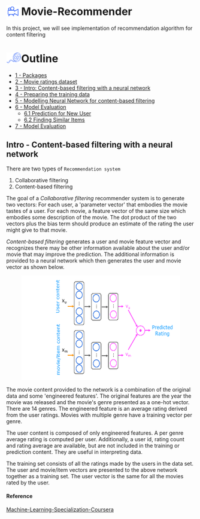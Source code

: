 # <img align="left" src="./images/movie_camera.png"     style=" width:40px;  " >  Movie-Recommender

In this project, we will see implementation of recommendation algorithm for content filtering 

# Outline <img align="left" src="./images/film_reel.png"     style=" width:40px;  " >
- [ 1 - Packages](#1)
- [ 2 - Movie ratings dataset](#2)
- [ 3 - Intro: Content-based filtering with a neural network](#3)
- [ 4 - Preparing the training data](#4)
- [ 5 - Modelling Neural Network for content-based filtering](#5)
- [ 6 - Model Evaluation](#6)
    - [ 6.1 Prediction for New User](#6.1)
    - [ 6.2 Finding Similar Items](#6.2)
- [ 7 - Model Evaluation](#7)



## Intro - Content-based filtering with a neural network

There are two types of `Recommendation system`
1. Collaborative filtering
2. Content-based filtering

The goal of a *Collaborative filtering* recommender system is to generate two vectors: For each user, a 'parameter vector' that embodies the movie tastes of a user. For each movie, a feature vector of the same size which embodies some description of the movie. The dot product of the two vectors plus the bias term should produce an estimate of the rating the user might give to that movie.

*Content-based filtering* generates a user and movie feature vector and recognizes there may be other information available about the user and/or movie that may improve the prediction. The additional information is provided to a neural network which then generates the user and movie vector as shown below.

<figure>
    <center> <img src="./images/RecSysNN.png"   style="width:500px;height:280px;" ></center>
</figure>

The movie content provided to the network is a combination of the original data and some 'engineered features'. The original features are the year the movie was released and the movie's genre presented as a one-hot vector. There are 14 genres. The engineered feature is an average rating derived from the user ratings. Movies with multiple genre have a training vector per genre. 

The user content is composed of only engineered features. A per genre average rating is computed per user. Additionally, a user id, rating count and rating average are available, but are not included in the training or prediction content. They are useful in interpreting data.

The training set consists of all the ratings made by the users in the data set. The user and movie/item vectors are presented to the above network together as a training set. The user vector is the same for all the movies rated by the user. 


#### Reference

[Machine-Learning-Specialization-Coursera](https://github.com/greyhatguy007/Machine-Learning-Specialization-Coursera)

